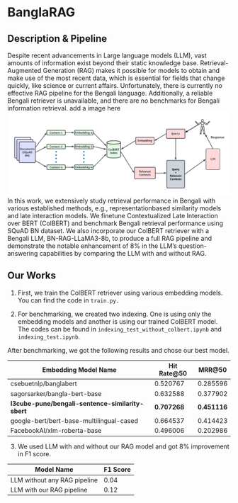 # BanglaRAG
## Description & Pipeline
Despite recent advancements in Large language
models (LLM), vast amounts of information exist beyond their
static knowledge base. Retrieval-Augmented Generation (RAG)
makes it possible for models to obtain and make use of the
most recent data, which is essential for fields that change
quickly, like science or current affairs. Unfortunately, there is
currently no effective RAG pipeline for the Bengali language.
Additionally, a reliable Bengali retriever is unavailable, and
there are no benchmarks for Bengali information retrieval.
add a image here
![Full RAG pipeline](Full_Rag_Pipeline.png)
In this work, we extensively study retrieval performance in
Bengali with various established methods, e.g., representationbased similarity models and late interaction models. We finetune Contextualized Late Interaction over BERT (ColBERT)
and benchmark Bengali retrieval performance using SQuAD
BN dataset. We also incorporate our ColBERT retriever with
a Bengali LLM, BN-RAG-LLaMA3-8b, to produce a full RAG
pipeline and demonstrate the notable enhancement of 8% in the
LLM’s question-answering capabilities by comparing the LLM
with and without RAG.

## Our Works

1. First, we train the ColBERT retriever using various embedding models. You can find the code in ```train.py. ```

2. For benchmarking, we created two indexing. One is using only the embedding models and another is using our trained ColBERT model.
The codes can be found in ```indexing_test_without_colbert.ipynb``` and ```indexing_test.ipynb```. 

After benchmarking, we got the following results and chose our best model.

| Embedding Model Name                                  | Hit Rate@50 | MRR@50   |
|-------------------------------------------------------|-------------|----------|
| csebuetnlp/banglabert                                 | 0.520767    | 0.285596 |
| sagorsarker/bangla-bert-base                          | 0.632588    | 0.377902 |
| **l3cube-pune/bengali-sentence-similarity-sbert**         | **0.707268**    | **0.451116** |
| google-bert/bert-base-multilingual-cased              | 0.664537    | 0.414423 |
| FacebookAI/xlm-roberta-base                           | 0.496006    | 0.202986 |


3. We used LLM with and without our RAG model and got 8% improvement in F1 score.

| Model Name                                            | F1 Score  |
|-------------------------------------------------------|-------------|
|LLM without any RAG pipeline                           | 0.04  |
|LLM with our RAG pipeline                              | 0.12  |

